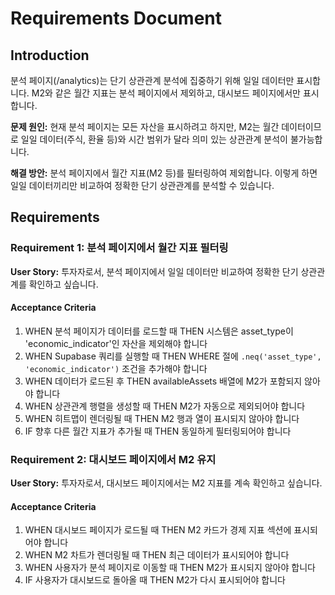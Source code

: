 # Requirements Document

## Introduction

분석 페이지(/analytics)는 단기 상관관계 분석에 집중하기 위해 일일 데이터만 표시합니다. M2와 같은 월간 지표는 분석 페이지에서 제외하고, 대시보드 페이지에서만 표시합니다.

**문제 원인:** 현재 분석 페이지는 모든 자산을 표시하려고 하지만, M2는 월간 데이터이므로 일일 데이터(주식, 환율 등)와 시간 범위가 달라 의미 있는 상관관계 분석이 불가능합니다.

**해결 방안:** 분석 페이지에서 월간 지표(M2 등)를 필터링하여 제외합니다. 이렇게 하면 일일 데이터끼리만 비교하여 정확한 단기 상관관계를 분석할 수 있습니다.

## Requirements

### Requirement 1: 분석 페이지에서 월간 지표 필터링

**User Story:** 투자자로서, 분석 페이지에서 일일 데이터만 비교하여 정확한 단기 상관관계를 확인하고 싶습니다.

#### Acceptance Criteria

1. WHEN 분석 페이지가 데이터를 로드할 때 THEN 시스템은 asset_type이 'economic_indicator'인 자산을 제외해야 합니다
2. WHEN Supabase 쿼리를 실행할 때 THEN WHERE 절에 `.neq('asset_type', 'economic_indicator')` 조건을 추가해야 합니다
3. WHEN 데이터가 로드된 후 THEN availableAssets 배열에 M2가 포함되지 않아야 합니다
4. WHEN 상관관계 행렬을 생성할 때 THEN M2가 자동으로 제외되어야 합니다
5. WHEN 히트맵이 렌더링될 때 THEN M2 행과 열이 표시되지 않아야 합니다
6. IF 향후 다른 월간 지표가 추가될 때 THEN 동일하게 필터링되어야 합니다

### Requirement 2: 대시보드 페이지에서 M2 유지

**User Story:** 투자자로서, 대시보드 페이지에서는 M2 지표를 계속 확인하고 싶습니다.

#### Acceptance Criteria

1. WHEN 대시보드 페이지가 로드될 때 THEN M2 카드가 경제 지표 섹션에 표시되어야 합니다
2. WHEN M2 차트가 렌더링될 때 THEN 최근 데이터가 표시되어야 합니다
3. WHEN 사용자가 분석 페이지로 이동할 때 THEN M2가 표시되지 않아야 합니다
4. IF 사용자가 대시보드로 돌아올 때 THEN M2가 다시 표시되어야 합니다
